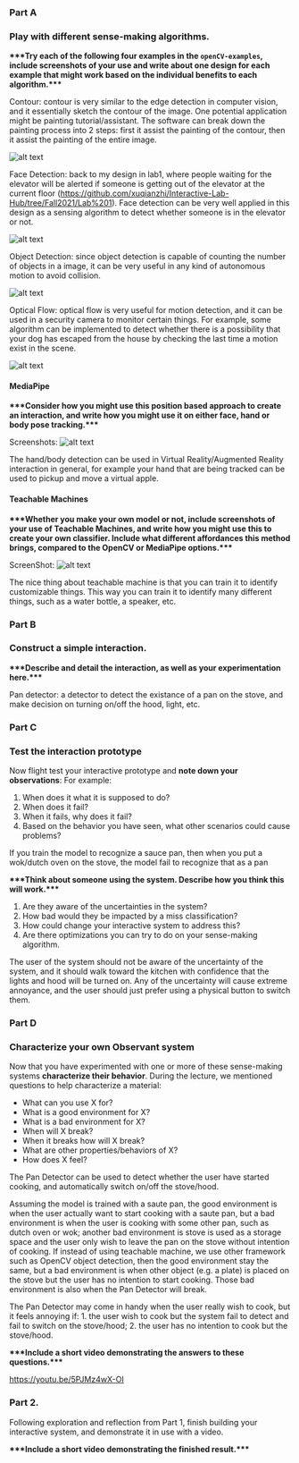 ### Part A
### Play with different sense-making algorithms.

**\*\*\*Try each of the following four examples in the `openCV-examples`, include screenshots of your use and write about one design for each example that might work based on the individual benefits to each algorithm.\*\*\***

Contour: contour is very similar to the edge detection in computer vision, and it essentially sketch the contour of the image. One potential application might be painting tutorial/assistant. The software can break down the painting process into 2 steps: first it assist the painting of the contour, then it assist the painting of the entire image.

![alt text](https://github.com/xuqianzhi/Interactive-Lab-Hub/blob/Fall2021/Lab%205/screen_shots/contour.png)

Face Detection: back to my design in lab1, where people waiting for the elevator will be alerted if someone is getting out of the elevator at the current floor (https://github.com/xuqianzhi/Interactive-Lab-Hub/tree/Fall2021/Lab%201). Face detection can be very well applied in this design as a sensing algorithm to detect whether someone is in the elevator or not.

![alt text](https://github.com/xuqianzhi/Interactive-Lab-Hub/blob/Fall2021/Lab%205/screen_shots/face-detection.png)

Object Detection: since object detection is capable of counting the number of objects in a image, it can be very useful in any kind of autonomous motion to avoid collision.

![alt text](https://github.com/xuqianzhi/Interactive-Lab-Hub/blob/Fall2021/Lab%205/screen_shots/object-detect.png)

Optical Flow: optical flow is very useful for motion detection, and it can be used in a security camera to monitor certain things. For example, some algorithm can be implemented to detect whether there is a possibility that your dog has escaped from the house by checking the last time a motion exist in the scene.

![alt text](https://github.com/xuqianzhi/Interactive-Lab-Hub/blob/Fall2021/Lab%205/screen_shots/optical-flow.png)


#### MediaPipe

**\*\*\*Consider how you might use this position based approach to create an interaction, and write how you might use it on either face, hand or body pose tracking.\*\*\***

Screenshots:
![alt text](https://github.com/xuqianzhi/Interactive-Lab-Hub/blob/Fall2021/Lab%205/screen_shots/hand_tracking.png)

The hand/body detection can be used in Virtual Reality/Augmented Reality interaction in general, for example your hand that are being tracked can be used to pickup and move a virtual apple.


#### Teachable Machines

**\*\*\*Whether you make your own model or not, include screenshots of your use of Teachable Machines, and write how you might use this to create your own classifier. Include what different affordances this method brings, compared to the OpenCV or MediaPipe options.\*\*\***

ScreenShot:
![alt text](https://github.com/xuqianzhi/Interactive-Lab-Hub/blob/Fall2021/Lab%205/screen_shots/teachable_machine.png)

The nice thing about teachable machine is that you can train it to identify customizable things. This way you can train it to identify many different things, such as a water bottle, a speaker, etc.

### Part B
### Construct a simple interaction.

**\*\*\*Describe and detail the interaction, as well as your experimentation here.\*\*\***

Pan detector: a detector to detect the existance of a pan on the stove, and make decision on turning on/off the hood, light, etc.

### Part C
### Test the interaction prototype

Now flight test your interactive prototype and **note down your observations**:
For example:
1. When does it what it is supposed to do?
1. When does it fail?
1. When it fails, why does it fail?
1. Based on the behavior you have seen, what other scenarios could cause problems?

If you train the model to recognize a sauce pan, then when you put a wok/dutch oven on the stove, the model fail to recognize that as a pan

**\*\*\*Think about someone using the system. Describe how you think this will work.\*\*\***
1. Are they aware of the uncertainties in the system?
1. How bad would they be impacted by a miss classification?
1. How could change your interactive system to address this?
1. Are there optimizations you can try to do on your sense-making algorithm.

The user of the system should not be aware of the uncertainty of the system, and it should walk toward the kitchen with confidence that the lights and hood will be turned on. Any of the uncertainty will cause extreme annoyance, and the user should just prefer using a physical button to switch them. 

### Part D
### Characterize your own Observant system

Now that you have experimented with one or more of these sense-making systems **characterize their behavior**.
During the lecture, we mentioned questions to help characterize a material:
* What can you use X for?
* What is a good environment for X?
* What is a bad environment for X?
* When will X break?
* When it breaks how will X break?
* What are other properties/behaviors of X?
* How does X feel?

The Pan Detector can be used to detect whether the user have started cooking, and automatically switch on/off the stove/hood. 

Assuming the model is trained with a saute pan, the good environment is when the user actually want to start cooking with a saute pan, but a bad environment is when the user is cooking with some other pan, such as dutch oven or wok; another bad environment is stove is used as a storage space and the user only wish to leave the pan on the stove without intention of cooking. If instead of using teachable machine, we use other framework such as OpenCV object detection, then the good environment stay the same, but a bad environment is when other object (e.g. a plate) is placed on the stove but the user has no intention to start cooking. Those bad environment is also when the Pan Detector will break.

The Pan Detector may come in handy when the user really wish to cook, but it feels annoying if: 1. the user wish to cook but the system fail to detect and fail to switch on the stove/hood; 2. the user has no intention to cook but the stove/hood.

**\*\*\*Include a short video demonstrating the answers to these questions.\*\*\***

https://youtu.be/5PJMz4wX-OI

### Part 2.

Following exploration and reflection from Part 1, finish building your interactive system, and demonstrate it in use with a video.

**\*\*\*Include a short video demonstrating the finished result.\*\*\***
